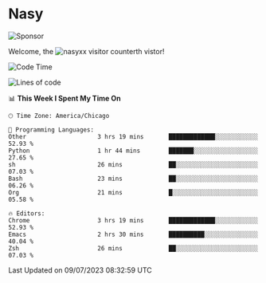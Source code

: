 # Nasy

<!--
<p align="center">
<img height="200" src="https://github-readme-stats.vercel.app/api?username=nasyxx&count_private=true&show_icons=true&theme=dracula&include_all_commits=true"/>
<img height="200" src="https://github-readme-stats.vercel.app/api/top-langs/?username=nasyxx&theme=dracula&hide=html,jupyter+notebook&count_private=true&show_icons=true"/>
</p>

  
----------------
-->

![Sponsor](https://img.shields.io/static/v1.svg?label=Sponsor&message=%E2%9D%A4&logo=GitHub&style=flat&color=pink)
 
Welcome, the ![nasyxx visitor counter](https://count.getloli.com/get/@nasyxx?theme=rule34)th vistor!
 
<!--START_SECTION:waka-->
![Code Time](http://img.shields.io/badge/Code%20Time-3%2C595%20hrs%2029%20mins-blue)

![Lines of code](https://img.shields.io/badge/From%20Hello%20World%20I%27ve%20Written-6.3%20million%20lines%20of%20code-blue)

📊 **This Week I Spent My Time On** 

```text
🕑︎ Time Zone: America/Chicago

💬 Programming Languages: 
Other                    3 hrs 19 mins       █████████████░░░░░░░░░░░░   52.93 % 
Python                   1 hr 44 mins        ███████░░░░░░░░░░░░░░░░░░   27.65 % 
sh                       26 mins             ██░░░░░░░░░░░░░░░░░░░░░░░   07.03 % 
Bash                     23 mins             ██░░░░░░░░░░░░░░░░░░░░░░░   06.26 % 
Org                      21 mins             █░░░░░░░░░░░░░░░░░░░░░░░░   05.58 % 

🔥 Editors: 
Chrome                   3 hrs 19 mins       █████████████░░░░░░░░░░░░   52.93 % 
Emacs                    2 hrs 30 mins       ██████████░░░░░░░░░░░░░░░   40.04 % 
Zsh                      26 mins             ██░░░░░░░░░░░░░░░░░░░░░░░   07.03 % 
```


 Last Updated on 09/07/2023 08:32:59 UTC
<!--END_SECTION:waka-->

<!-- ![visitors](https://visitor-badge.laobi.icu/badge?page_id=nasyxx.nasyxx) -->
